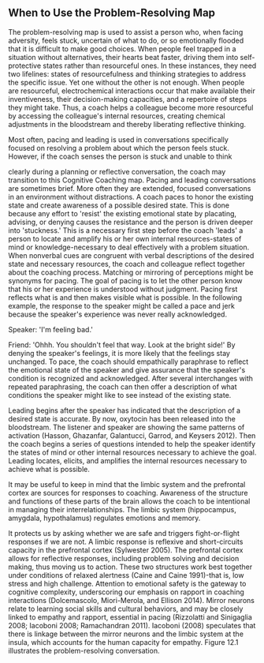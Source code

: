 ## When to Use the Problem-Resolving Map

The problem-resolving map is used to assist a person who, when facing adversity, feels stuck, uncertain of what to do, or so emotionally flooded that it is difficult to make good choices. When people feel trapped in a situation without alternatives, their hearts beat faster, driving them into self-protective states rather than resourceful ones. In these instances, they need two lifelines: states of resourcefulness and thinking strategies to address the specific issue. Yet one without the other is not enough. When people are resourceful, electrochemical interactions occur that make available their inventiveness, their decision-making capacities, and a repertoire of steps they might take. Thus, a coach helps a colleague become more resourceful by accessing the colleague's internal resources, creating chemical adjustments in the bloodstream and thereby liberating reflective thinking.

Most often, pacing and leading is used in conversations specifically focused on resolving a problem about which the person feels stuck. However, if the coach senses the person is stuck and unable to think

clearly during a planning or reflective conversation, the coach may transition to this Cognitive Coaching map. Pacing and leading conversations are sometimes brief. More often they are extended, focused conversations in an environment without distractions. A coach paces to honor the existing state and create awareness of a possible desired state. This is done because any effort to 'resist' the existing emotional state by placating, advising, or denying causes the resistance and the person is driven deeper into 'stuckness.' This is a necessary first step before the coach 'leads' a person to locate and amplify his or her own internal resources-states of mind or knowledge-necessary to deal effectively with a problem situation. When nonverbal cues are congruent with verbal descriptions of the desired state and necessary resources, the coach and colleague reflect together about the coaching process. Matching or mirroring of perceptions might be synonyms for pacing. The goal of pacing is to let the other person know that his or her experience is understood without judgment. Pacing first reflects what is and then makes visible what is possible. In the following example, the response to the speaker might be called a pace and jerk because the speaker's experience was never really acknowledged.

Speaker: 'I'm feeling bad.'

Friend: 'Ohhh. You shouldn't feel that way. Look at the bright side!' By denying the speaker's feelings, it is more likely that the feelings stay unchanged. To pace, the coach should empathically paraphrase to reflect the emotional state of the speaker and give assurance that the speaker's condition is recognized and acknowledged. After several interchanges with repeated paraphrasing, the coach can then offer a description of what conditions the speaker might like to see instead of the existing state.

Leading begins after the speaker has indicated that the description of a desired state is accurate. By now, oxytocin has been released into the bloodstream. The listener and speaker are showing the same patterns of activation (Hasson, Ghazanfar, Galantucci, Garrod, and Keysers 2012). Then the coach begins a series of questions intended to help the speaker identify the states of mind or other internal resources necessary to achieve the goal. Leading locates, elicits, and amplifies the internal resources necessary to achieve what is possible.

It may be useful to keep in mind that the limbic system and the prefrontal cortex are sources for responses to coaching. Awareness of the structure and functions of these parts of the brain allows the coach to be intentional in managing their interrelationships. The limbic system (hippocampus, amygdala, hypothalamus) regulates emotions and memory.

It protects us by asking whether we are safe and triggers fight-or-flight responses if we are not. A limbic response is reflexive and short-circuits capacity in the prefrontal cortex (Sylwester 2005). The prefrontal cortex allows for reflective responses, including problem solving and decision making, thus moving us to action. These two structures work best together under conditions of relaxed alertness (Caine and Caine 1991)-that is, low stress and high challenge. Attention to emotional safety is the gateway to cognitive complexity, underscoring our emphasis on rapport in coaching interactions (Dolcemascolo, Miori-Merola, and Ellison 2014). Mirror neurons relate to learning social skills and cultural behaviors, and may be closely linked to empathy and rapport, essential in pacing (Rizzolatti and Sinigaglia 2008; Iacoboni 2008; Ramachandran 2011). Iacoboni (2008) speculates that there is linkage between the mirror neurons and the limbic system at the insula, which accounts for the human capacity for empathy. Figure 12.1 illustrates the problem-resolving conversation.